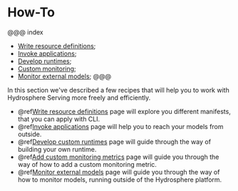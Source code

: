 # How-To 

@@@ index
* [Write resource definitions](write-resource-definitions.md);
* [Invoke applications](invoke-applications.md);
* [Develop runtimes](develop-runtimes.md);
* [Custom monitoring](add-custom-monitoring-metric.md);
* [Monitor external models](monitor-external-models.md);
@@@

In this section we've described a few recipes that will help you to work 
with Hydrosphere Serving more freely and efficiently.

* @ref[Write resource definitions](write-resource-definitions.md) page will 
explore you different manifests, that you can apply with CLI.
* @ref[Invoke applications](invoke-applications.md) page will help you to 
reach your models from outside.
* @ref[Develop custom runtimes](develop-runtimes.md) page will guide through 
the way of building your own runtime. 
* @ref[Add custom monitoring metrics](add-custom-monitoring-metric.md) page 
will guide you through the way of how to add a custom monitoring metric. 
* @ref[Monitor external models](monitor-external-models.md) page 
will guide you through the way of how to monitor models, running outside
of the Hydrosphere platform. 
